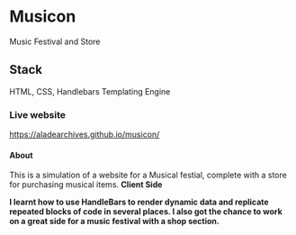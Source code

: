 # Musicon
Music Festival and Store

## Stack
HTML, CSS, Handlebars Templating Engine

### Live website
https://aladearchives.github.io/musicon/

#### About
This is a simulation of a website for a Musical festial, complete with a store for purchasing musical items. <b>Client Side
<p>I learnt how to use HandleBars to render dynamic data and replicate repeated blocks of code in several places. I also got the chance to work on a great side for a music festival with a shop section.

